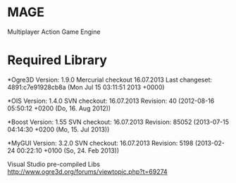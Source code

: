 ﻿MAGE
====
Multiplayer Action Game Engine


Required Library
====
*Ogre3D
 Version: 1.9.0
 Mercurial checkout 16.07.2013
 Last changeset: 4891:c7e91928cb8a (Mon Jul 15 03:11:51 2013 +0000)

*OIS
 Version: 1.4.0
 SVN checkout: 16.07.2013
 Revision: 40 (2012-08-16 05:50:12 +0200 (Do, 16. Aug 2012))

*Boost
 Version: 1.55
 SVN checkout: 16.07.2013
 Revision: 85052 (2013-07-15 04:14:30 +0200 (Mo, 15. Jul 2013))

*MyGUI
 Version: 3.2.0
 SVN checkout: 16.07.2013
 Revision: 5198 (2013-02-24 00:22:10 +0100 (So, 24. Feb 2013))

Visual Studio pre-compiled Libs	
http://www.ogre3d.org/forums/viewtopic.php?t=69274
